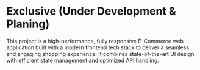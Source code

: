 # Exclusive (Under Development & Planing)

This project is a high-performance, fully responsive E-Commerce web application built with a modern frontend tech stack to deliver a seamless and engaging shopping experience.
It combines state-of-the-art UI design with efficient state management and optimized API handling.
